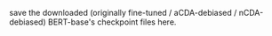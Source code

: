 save the downloaded (originally fine-tuned / aCDA-debiased / nCDA-debiased) BERT-base's checkpoint files here.
